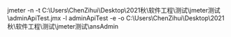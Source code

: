 jmeter -n -t C:\Users\ChenZihui\Desktop\2021秋\软件工程\测试\jmeter测试\adminApiTest.jmx -l adminApiTest -e -o C:\Users\ChenZihui\Desktop\2021秋\软件工程\测试\jmeter测试\ansAdmin